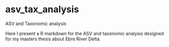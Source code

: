 # asv_tax_analysis
ASV and Taxonomic analysis

Here I present a R markdown for the ASV and taxonomic analysis designed for my masters thesis about Ebre River Delta.
